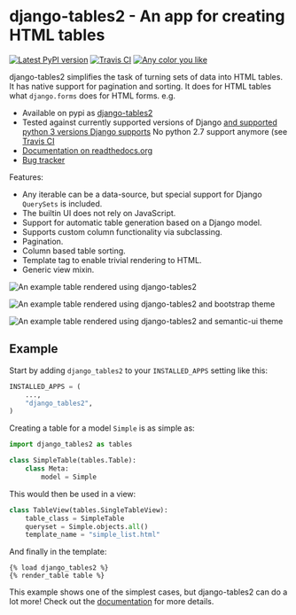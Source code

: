 # django-tables2 - An app for creating HTML tables

[![Latest PyPI version](https://badge.fury.io/py/django-tables2.svg)](https://pypi.python.org/pypi/django-tables2)
[![Travis CI](https://travis-ci.org/jieter/django-tables2.svg?branch=master)](https://travis-ci.org/jieter/django-tables2)
[![Any color you like](https://img.shields.io/badge/code%20style-black-000000.svg)](https://github.com/ambv/black)

django-tables2 simplifies the task of turning sets of data into HTML tables. It
has native support for pagination and sorting. It does for HTML tables what
`django.forms` does for HTML forms. e.g.

- Available on pypi as [django-tables2](https://pypi.python.org/pypi/django-tables2)
- Tested against currently supported versions of Django
  [and supported python 3 versions Django supports](https://docs.djangoproject.com/en/dev/faq/install/#what-python-version-can-i-use-with-django) No python 2.7 support anymore
  (see [Travis CI](https://travis-ci.org/jieter/django-tables2)
- [Documentation on readthedocs.org](https://django-tables2.readthedocs.io/en/latest/)
- [Bug tracker](http://github.com/jieter/django-tables2/issues)

Features:

- Any iterable can be a data-source, but special support for Django `QuerySets` is included.
- The builtin UI does not rely on JavaScript.
- Support for automatic table generation based on a Django model.
- Supports custom column functionality via subclassing.
- Pagination.
- Column based table sorting.
- Template tag to enable trivial rendering to HTML.
- Generic view mixin.

![An example table rendered using django-tables2](https://cdn.rawgit.com/jieter/django-tables2/master/docs/img/example.png)

![An example table rendered using django-tables2 and bootstrap theme](https://cdn.rawgit.com/jieter/django-tables2/master/docs/img/bootstrap.png)

![An example table rendered using django-tables2 and semantic-ui theme](
https://cdn.rawgit.com/jieter/django-tables2/master/docs/img/semantic.png)

## Example

Start by adding `django_tables2` to your `INSTALLED_APPS` setting like this:

```python
INSTALLED_APPS = (
    ...,
    "django_tables2",
)
```

Creating a table for a model `Simple` is as simple as:

```python
import django_tables2 as tables

class SimpleTable(tables.Table):
    class Meta:
        model = Simple
```
This would then be used in a view:

```python
class TableView(tables.SingleTableView):
    table_class = SimpleTable
    queryset = Simple.objects.all()
    template_name = "simple_list.html"
```
And finally in the template:

```
{% load django_tables2 %}
{% render_table table %}
```

This example shows one of the simplest cases, but django-tables2 can do a lot more!
Check out the [documentation](https://django-tables2.readthedocs.io/en/latest/) for more details.
